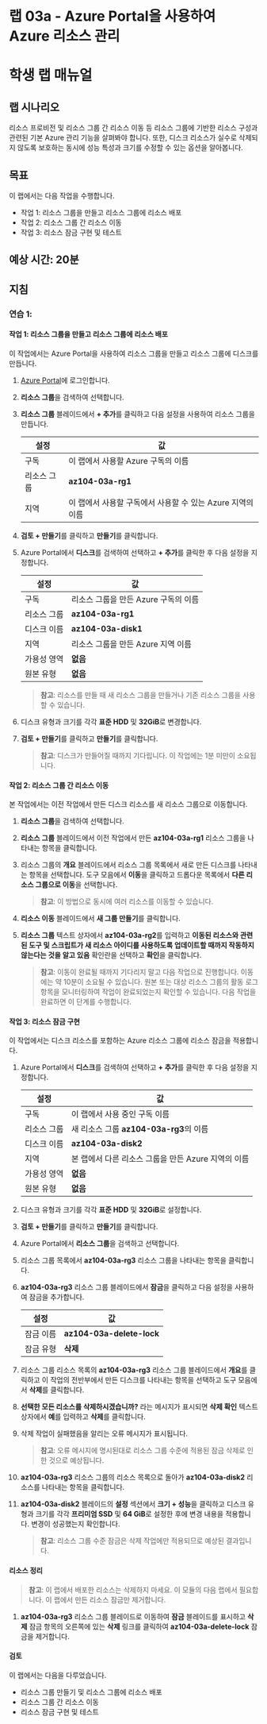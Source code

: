 ﻿---
lab:
    title: '03a - Azure Portal을 사용하여 Azure 리소스 관리'
    module: '모듈 03 - Azure 관리'
---

# 랩 03a - Azure Portal을 사용하여 Azure 리소스 관리
# 학생 랩 매뉴얼

## 랩 시나리오

리소스 프로비전 및 리소스 그룹 간 리소스 이동 등 리소스 그룹에 기반한 리소스 구성과 관련된 기본 Azure 관리 기능을 살펴봐야 합니다. 또한, 디스크 리소스가 실수로 삭제되지 않도록 보호하는 동시에 성능 특성과 크기를 수정할 수 있는 옵션을 알아봅니다.

## 목표

이 랩에서는 다음 작업을 수행합니다.

+ 작업 1: 리소스 그룹을 만들고 리소스 그룹에 리소스 배포
+ 작업 2: 리소스 그룹 간 리소스 이동
+ 작업 3: 리소스 잠금 구현 및 테스트

## 예상 시간: 20분

## 지침

### 연습 1:

#### 작업 1: 리소스 그룹을 만들고 리소스 그룹에 리소스 배포

이 작업에서는 Azure Portal을 사용하여 리소스 그룹을 만들고 리소스 그룹에 디스크를 만듭니다.

1. [Azure Portal](https://portal.azure.com)에 로그인합니다.

1. **리소스 그룹**을 검색하여 선택합니다. 

1. **리소스 그룹** 블레이드에서 **+ 추가**를 클릭하고 다음 설정을 사용하여 리소스 그룹을 만듭니다.

    |설정|값|
    |---|---|
    |구독| 이 랩에서 사용할 Azure 구독의 이름 |
    |리소스 그룹| **az104-03a-rg1**|
    |지역| 이 랩에서 사용할 구독에서 사용할 수 있는 Azure 지역의 이름 |

1. **검토 + 만들기**를 클릭하고 **만들기**를 클릭합니다.

1. Azure Portal에서 **디스크**를 검색하여 선택하고 **+ 추가**를 클릭한 후 다음 설정을 지정합니다.

    |설정|값|
    |---|---|
    |구독| 리소스 그룹을 만든 Azure 구독의 이름 |
    |리소스 그룹| **az104-03a-rg1** |
    |디스크 이름| **az104-03a-disk1** |
    |지역| 리소스 그룹을 만든 Azure 지역 이름 |
    |가용성 영역| **없음** |
    |원본 유형| **없음** |

    >**참고**: 리소스를 만들 때 새 리소스 그룹을 만들거나 기존 리소스 그룹을 사용할 수 있습니다.

1. 디스크 유형과 크기를 각각 **표준 HDD** 및 **32GiB**로 변경합니다.

1. **검토 + 만들기**를 클릭하고 **만들기**를 클릭합니다.

    >**참고**: 디스크가 만들어질 때까지 기다립니다. 이 작업에는 1분 미만이 소요됩니다.

#### 작업 2: 리소스 그룹 간 리소스 이동 

본 작업에서는 이전 작업에서 만든 디스크 리소스를 새 리소스 그룹으로 이동합니다. 

1. **리소스 그룹**을 검색하여 선택합니다. 

1. **리소스 그룹** 블레이드에서 이전 작업에서 만든 **az104-03a-rg1** 리소스 그룹을 나타내는 항목을 클릭합니다.

1. 리소스 그룹의 **개요** 블레이드에서 리소스 그룹 목록에서 새로 만든 디스크를 나타내는 항목을 선택합니다. 도구 모음에서 **이동**을 클릭하고 드롭다운 목록에서 **다른 리소스 그룹으로 이동**을 선택합니다.

    >**참고**: 이 방법으로 동시에 여러 리소스를 이동할 수 있습니다. 

1. **리소스 이동** 블레이드에서 **새 그룹 만들기**를 클릭합니다.

1. **리소스 그룹** 텍스트 상자에서 **az104-03a-rg2**를 입력하고 **이동된 리소스와 관련된 도구 및 스크립트가 새 리소스 아이디를 사용하도록 업데이트할 때까지 작동하지 않는다는 것을 알고 있음** 확인란을 선택하고 **확인**을 클릭합니다.

    >**참고**: 이동이 완료될 때까지 기다리지 말고 다음 작업으로 진행합니다. 이동에는 약 10분이 소요될 수 있습니다. 원본 또는 대상 리소스 그룹의 활동 로그 항목을 모니터링하여 작업이 완료되었는지 확인할 수 있습니다. 다음 작업을 완료하면 이 단계를 수행합니다.

#### 작업 3: 리소스 잠금 구현

이 작업에서는 디스크 리소스를 포함하는 Azure 리소스 그룹에 리소스 잠금을 적용합니다.

1. Azure Portal에서 **디스크**를 검색하여 선택하고 **+ 추가**를 클릭한 후 다음 설정을 지정합니다.

    |설정|값|
    |---|---|
    |구독| 이 랩에서 사용 중인 구독 이름 |
    |리소스 그룹| 새 리소스 그룹 **az104-03a-rg3**의 이름 |
    |디스크 이름| **az104-03a-disk2** |
    |지역| 본 랩에서 다른 리소스 그룹을 만든 Azure 지역의 이름 |
    |가용성 영역| **없음** |
    |원본 유형| **없음** |

1. 디스크 유형과 크기를 각각 **표준 HDD** 및 **32GiB**로 설정합니다.

1. **검토 + 만들기**를 클릭하고 **만들기**를 클릭합니다.

1. Azure Portal에서 **리소스 그룹**을 검색하고 선택합니다. 

1. 리소스 그룹 목록에서 **az104-03a-rg3** 리소스 그룹을 나타내는 항목을 클릭합니다.

1. **az104-03a-rg3** 리소스 그룹 블레이드에서 **잠금**을 클릭하고 다음 설정을 사용하여 잠금을 추가합니다.

    |설정|값|
    |---|---|
    |잠금 이름| **az104-03a-delete-lock** |
    |잠금 유형| **삭제** |

1. 리소스 그룹 리소스 목록의 **az104-03a-rg3** 리소스 그룹 블레이드에서 **개요**를 클릭하고  이 작업의 전반부에서 만든 디스크를 나타내는 항목을 선택하고 도구 모음에서 **삭제**를 클릭합니다. 

1. **선택한 모든 리소스를 삭제하시겠습니까?** 라는 메시지가 표시되면 **삭제 확인** 텍스트 상자에서 **예**를 입력하고 **삭제**를 클릭합니다.

1. 삭제 작업이 실패했음을 알리는 오류 메시지가 표시됩니다. 

    >**참고**: 오류 메시지에 명시된대로 리소스 그룹 수준에 적용된 잠금 삭제로 인한 것으로 예상됩니다.

1. **az104-03a-rg3** 리소스 그룹의 리소스 목록으로 돌아가 **az104-03a-disk2** 리소스를 나타내는 항목을 클릭합니다. 

1. **az104-03a-disk2** 블레이드의 **설정** 섹션에서 **크기 + 성능**을 클릭하고 디스크 유형과 크기를 각각 **프리미엄 SSD** 및 **64 GiB**로 설정한 후에 변경 내용을 적용합니다. 변경이 성공했는지 확인합니다.

    >**참고**: 리소스 그룹 수준 잠금은 삭제 작업에만 적용되므로 예상된 결과입니다. 

#### 리소스 정리

   >**참고**: 이 랩에서 배포한 리소스는 삭제하지 마세요. 이 모듈의 다음 랩에서 필요합니다. 이 랩에서 만든 리소스 잠금만 제거합니다.

1. **az104-03a-rg3** 리소스 그룹 블레이드로 이동하여 **잠금** 블레이드를 표시하고 **삭제** 잠금 항목의 오른쪽에 있는 **삭제** 링크를 클릭하여 **az104-03a-delete-lock** 잠금을 제거합니다.

#### 검토

이 랩에서는 다음을 다루었습니다.

- 리소스 그룹 만들기 및 리소스 그룹에 리소스 배포
- 리소스 그룹 간 리소스 이동
- 리소스 잠금 구현 및 테스트
